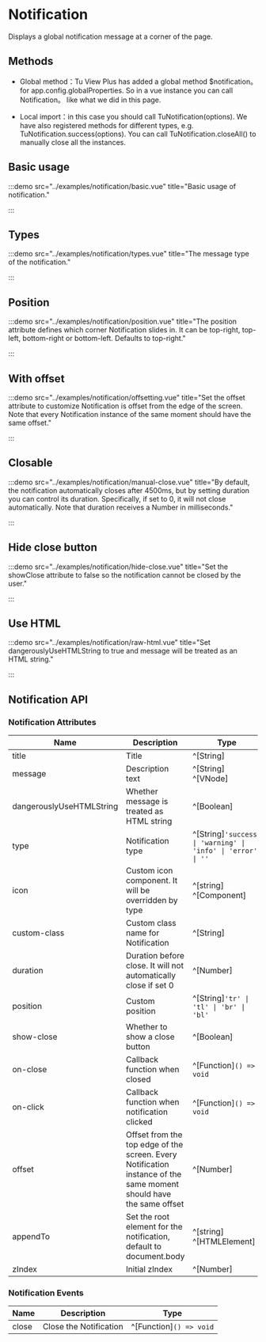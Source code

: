 # Notification

Displays a global notification message at a corner of the page.

## Methods

- Global method：Tu View Plus has added a global method $notification。 for app.config.globalProperties. So in a vue instance you can call Notification。 like what we did in this page.

- Local import：in this case you should call TuNotification(options). We have also registered methods for different types, e.g. TuNotification.success(options). You can call TuNotification.closeAll() to manually close all the instances.

## Basic usage

:::demo src="../examples/notification/basic.vue" title="Basic usage of notification."

:::

## Types

:::demo src="../examples/notification/types.vue" title="The message type of the notification."

:::

## Position

:::demo src="../examples/notification/position.vue" title="The position attribute defines which corner Notification slides in. It can be top-right, top-left, bottom-right or bottom-left. Defaults to top-right."

:::

## With offset

:::demo src="../examples/notification/offsetting.vue" title="Set the offset attribute to customize Notification is offset from the edge of the screen. Note that every Notification instance of the same moment should have the same offset."

:::

## Closable

:::demo src="../examples/notification/manual-close.vue" title="By default, the notification automatically closes after 4500ms, but by setting duration you can control its duration. Specifically, if set to 0, it will not close automatically. Note that duration receives a Number in milliseconds."

:::

## Hide close button

:::demo src="../examples/notification/hide-close.vue" title="Set the showClose attribute to false so the notification cannot be closed by the user."

:::

## Use HTML

:::demo src="../examples/notification/raw-html.vue" title="Set dangerouslyUseHTMLString to true and message will be treated as an HTML string."

:::

## Notification API

### Notification Attributes

| Name | Description | Type | Default |
| ------ | ---- | ---- | :----: |
| title | Title | ^[String] | - |
| message | Description text | ^[String] ^[VNode] | - |
| dangerouslyUseHTMLString | Whether message is treated as HTML string | ^[Boolean] | false |
| type | Notification type | ^[String]`'success' \| 'warning' \| 'info' \| 'error' \| ''` | - |
| icon | Custom icon component. It will be overridden by type | ^[string] ^[Component] | - |
| custom-class | Custom class name for Notification | ^[String] | '' |
| duration | Duration before close. It will not automatically close if set 0 | ^[Number] | - |
| position | Custom position | ^[String]`'tr' \| 'tl' \| 'br' \| 'bl'` | tr |
| show-close | Whether to show a close button | ^[Boolean] | true |
| on-close | Callback function when closed | ^[Function]`() => void` | - |
| on-click | Callback function when notification clicked | ^[Function]`() => void` | - |
| offset | Offset from the top edge of the screen. Every Notification instance of the same moment should have the same offset | ^[Number] | 0 |
| appendTo | Set the root element for the notification, default to document.body | ^[string] ^[HTMLElement] | - |
| zIndex | Initial zIndex | ^[Number] | - |

### Notification Events

| Name | Description | Type |
| ------ | ---- | ---- |
| close | Close the Notification | ^[Function]`() => void` |
